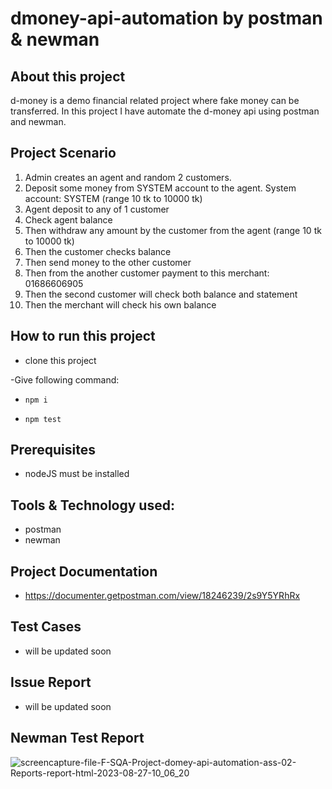# dmoney-api-automation by postman & newman

## About this project
d-money is a demo financial related project where fake money can be transferred. In this project I have automate the d-money api using postman and newman.

## Project Scenario
1. Admin creates an agent and random 2 customers.
2. Deposit some money from SYSTEM account to the agent. System account: SYSTEM (range 10 tk to 10000 tk)
3. Agent deposit to any of 1 customer
4. Check agent balance
5. Then withdraw any amount by the customer from the agent (range 10 tk to 10000 tk)
6. Then the customer checks balance
7. Then send money to the other customer
8. Then from the another customer payment to this merchant: 01686606905
9. Then the second customer will check both balance and statement
10. Then the merchant will check his own balance

## How to run this project
- clone this project

-Give following command:
- ```npm i```
  
- ```npm test```

## Prerequisites
- nodeJS must be installed

## Tools & Technology used:
- postman
- newman


## Project Documentation
- https://documenter.getpostman.com/view/18246239/2s9Y5YRhRx

## Test Cases 
- will be updated soon
  
## Issue Report
- will be updated soon


## Newman Test Report
![screencapture-file-F-SQA-Project-domey-api-automation-ass-02-Reports-report-html-2023-08-27-10_06_20](https://github.com/ABmaxplunck/api-automation-newman-ass-02/assets/51376551/6c2427b6-6d1d-446c-8279-e7b8b98bab25)


  
  
